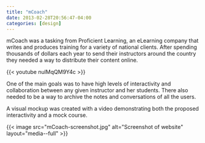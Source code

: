 ```yaml
---
title: "mCoach"
date: 2013-02-28T20:56:47-04:00
categories: [design] 
---
```


mCoach was a tasking from Proficient Learning, an eLearning company that writes and produces training for a variety of national clients. After spending thousands of dollars each year to send their instructors around the country they needed a way to distribute their content online. 

{{< youtube nulMqQM9Y4c >}}

One of the main goals was to have high levels of interactivity and collaboration between any given instructor and her students. There also needed to be a way to archive the notes and conversations of all the users. 

A visual mockup was created with a video demonstrating both the proposed interactivity and a mock course.

{{< image src="mCoach-screenshot.jpg" alt="Screenshot of website" layout="media--full" >}}

